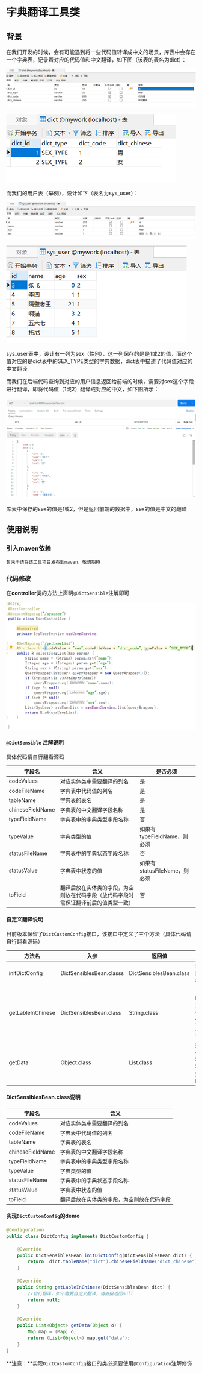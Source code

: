 # 字典翻译工具类

## 背景

在我们开发的时候，会有可能遇到将一些代码值转译成中文的场景，库表中会存在一个字典表，记录着对应的代码值和中文翻译，如下图（该表的表名为dict）：

![image-20211020154224837](src/main/resources/image/dict.png)

![image-20211020152005035](src/main/resources/image/dict_data.png)

而我们的用户表（举例），设计如下（表名为sys_user）：

<img src="src/main/resources/image/sys_user.png" alt="image-20211020154359187" style="zoom:80%;" />

![image-20211020152216837](src/main/resources/image/sys_user_data.png)



sys_user表中，设计有一列为sex（性别），这一列保存的是是1或2的值，而这个值对应的是dict表中的SEX_TYPE类型的字典数据，dict表中描述了代码值对应的中文翻译

而我们在后端代码查询到对应的用户信息返回给前端的时候，需要对sex这个字段进行翻译，即将代码值（1或2）翻译成对应的中文，如下图所示：

![image-20211020154938242](src/main/resources/image/util_postman.png)

库表中保存的sex的值是1或2，但是返回前端的数据中，sex的值是中文的翻译

## 使用说明

### 引入maven依赖

```java
暂未申请将该工具项目发布到maven，敬请期待
```

### 代码修改

在**controller**类的方法上声明`@DictSensible`注解即可

![image-20211020155247006](src/main/resources/image/util_code.png)

#### `@DictSensible` 注解说明

具体代码请自行翻看源码

| 字段名           | 含义                                       | 是否必须                     |
| ---------------- | ------------------------------------------ | ---------------------------- |
| codeValues       | 对应实体类中需要翻译的列名                 | 是                           |
| codeFileName     | 字典表中代码值的列名                       | 是                           |
| tableName        | 字典表的表名                               | 是                           |
| chineseFieldName | 字典表的中文翻译字段名称                   | 是                           |
| typeFieldName    | 字典表中的字典类型字段名称                 | 否                           |
| typeValue        | 字典类型的值                               | 如果有typeFieldName，则必须  |
| statusFileName   | 字典表中的字典状态字段名称                 | 否                           |
| statusValue      | 字典表中状态的值                           | 如果有statusFileName，则必须 |
| toField          | 翻译后放在实体类的字段，为空则放在代码字段（放代码字段时需保证翻译前后的值类型一致） | 否                           |

#### 自定义翻译说明

目前版本保留了`DictCustomConfig`接口，该接口中定义了三个方法（具体代码请自行翻看源码）

| 方法名            | 入参                     | 返回值                  | 说明                                                         |
| ----------------- | ------------------------ | ----------------------- | ------------------------------------------------------------ |
| initDictConfig    | DictSensiblesBean.classs | DictSensiblesBean.class | 对于一些统一的注解配置，可以在这里做统一设置，如tableName、chineseFieldName，但如果在注解上也设置了相同的属性，注解的设置优先 |
| getLableInChinese | DictSensiblesBean.class  | String.class            | 自定义翻译，这里会传入一个DictSensiblesBean.class，包含initDictConfig方法中设置的值和注解上设置的值，可自定义进行翻译。如果不想自定义翻译，该工具会自动翻译。自定义翻译的优先级高于自动翻译，如果实现了自定义翻译，将不会进行自动翻译。**推荐使用自定义翻译** |
| getData           | Object.class             | List.class              | 这里会传入返回的对象，目前自动解析`com.baomidou.mybatisplus.core.metadata.IPage`和`com.baomidou.mybatisplus.extension.api.R`两种类型的返回对象，对于其他类型的返回对象，需要自己在这个方法进行解析，获取到需要翻译的List |

#### DictSensiblesBean.class说明

| 字段名           | 含义                                       |
| ---------------- | ------------------------------------------ |
| codeValues       | 对应实体类中需要翻译的列名                 |
| codeFileName     | 字典表中代码值的列名                       |
| tableName        | 字典表的表名                               |
| chineseFieldName | 字典表的中文翻译字段名称                   |
| typeFieldName    | 字典表中的字典类型字段名称                 |
| typeValue        | 字典类型的值                               |
| statusFileName   | 字典表中的字典状态字段名称                 |
| statusValue      | 字典表中状态的值                           |
| toField          | 翻译后放在实体类的字段，为空则放在代码字段 |

#### 实现`DictCustomConfig`的demo

```java
@Configuration
public class DictConfig implements DictCustomConfig {

    @Override
    public DictSensiblesBean initDictConfig(DictSensiblesBean dict) {
        return  dict.tableName("dict").chineseFieldName("dict_chinese").typeFieldName("dict_type");
    }

    @Override
    public String getLableInChinese(DictSensiblesBean dict) {
        //自行翻译，如不需要自定义翻译，请直接返回null
        return null;
    }

    @Override
    public List<Object> getData(Object o) {
       	Map map = (Map) o;
        return (List<Object>) map.get("data");
    }
}
```

**注意：**实现`DictCustomConfig`接口的类必须要使用`@Configuration`注解修饰
